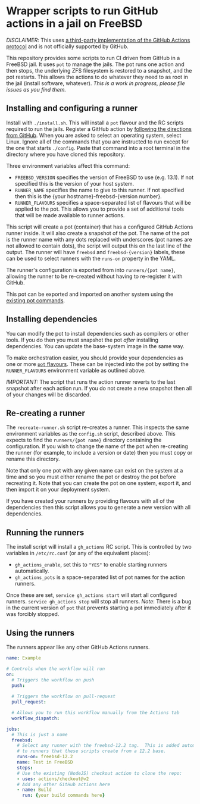 Wrapper scripts to run GitHub actions in a jail on FreeBSD
==========================================================

*DISCLAIMER*: This uses [a third-party implementation of the GitHub Actions protocol](https://github.com/ChristopherHX/github-act-runner) and is not officially supported by GitHub.

This repository provides some scripts to run CI driven from GitHub in a FreeBSD jail.
It uses `pot` to manage the jails.
The pot runs one action and then stops, the underlying ZFS filesystem is restored to a snapshot, and the pot restarts.
This allows the actions to do whatever they need to as root in the jail (install software, whatever).
*This is a work in progress, please file issues as you find them.*

Installing and configuring a runner
-----------------------------------

Install with `./install.sh`.
This will install a `pot` flavour and the RC scripts required to run the jails.
Register a GitHub action by [following the directions from GitHub](https://docs.github.com/en/actions/hosting-your-own-runners/adding-self-hosted-runners).
When you are asked to select an operating system, select Linux.
Ignore all of the commands that you are instructed to run except for the one that starts `./config`.
Paste that command into a root terminal in the directory where you have cloned this repository.

Three environment variables affect this command:

 - `FREEBSD_VERSION` specifies the version of FreeBSD to use (e.g. 13.1).
   If not specified this is the version of your host system.
 - `RUNNER_NAME` specifies the name to give to this runner.
   If not specified then this is the {your hostname}-freebsd-{version number}.
 - `RUNNER_FLAVOURS` specifies a space-separated list of flavours that will be applied to the pot.
   This allows you to provide a set of additional tools that will be made available to runner actions.

This script will create a pot (container) that has a configured GitHub Actions runner inside.
It will also create a snapshot of the pot.
The name of the pot is the runner name with any dots replaced with underscores (pot names are not allowed to contain dots), the script will output this on the last line of the output.
The runner will have `freebsd` and `freebsd-{version}` labels, these can be used to select runners with the `runs-on` property in the YAML.

The runner's configuration is exported from into `runners/{pot name}`, allowing the runner to be re-created without having to re-register it with GitHub.

This pot can be exported and imported on another system using the [existing pot commands](https://pot.pizzamig.dev/Container/).

Installing dependencies
-----------------------

You can modify the pot to install dependencies such as compilers or other tools.
If you do then you must snapshot the pot *after* installing dependencies.
You can update the base-system image in the same way.

To make orchestration easier, you should provide your dependencies as one or more [`pot` flavours](https://pot.pizzamig.dev/Images/#images-creation-automated-with-flavours).
These can be injected into the pot by setting the `RUNNER_FLAVOURS` environment variable as outlined above.

*IMPORTANT:* The script that runs the action runner reverts to the last snapshot after each action run.
If you do not create a new snapshot then all of your changes will be discarded.

Re-creating a runner
-------------------

The `recreate-runner.sh` script re-creates a runner.
This inspects the same environment variables as the `config.sh` script, described above.
This expects to find the `runners/{pot name}` directory containing the configuration.
If you wish to change the name of the pot when re-creating the runner (for example, to include a version or date) then you must copy or rename this directory.

Note that only one pot with any given name can exist on the system at a time and so you must either rename the pot or destroy the pot before recreating it.
Note that you can create the pot on one system, export it, and then import it on your deployment system.

If you have created your runners by providing flavours with all of the dependencies then this script allows you to generate a new version with all dependencies.

Running the runners
-------------------

The install script will install a `gh_actions` RC script.
This is controlled by two variables in `/etc/rc.conf` (or any of the equivalent places):

 - `gh_actions_enable`, set this to `"YES"` to enable starting runners automatically.
 - `gh_actions_pots` is a space-separated list of pot names for the action runners.

Once these are set, `service gh_actions start` will start all configured runners.
`service gh_actions stop` will stop all runners.
*Note*: There is a bug in the current version of `pot` that prevents starting a pot immediately after it was forcibly stopped.

Using the runners
-----------------

The runners appear like any other GitHub Actions runners.

```yaml
name: Example

# Controls when the workflow will run
on:
  # Triggers the workflow on push
  push:
  
  # Triggers the workflow on pull-request
  pull_request:

  # Allows you to run this workflow manually from the Actions tab
  workflow_dispatch:

jobs:
  # This is just a name
  freebsd:
    # Select any runner with the freebsd-12.2 tag.  This is added automatically
    # to runners that these scripts create from a 12.2 base.
    runs-on: freebsd-12.2
    name: Test in FreeBSD
    steps:
    # Use the existing (NodeJS) checkout action to clone the repo:
    - uses: actions/checkout@v2
    # Add any other GitHub actions here
    - name: Build
      run: {your build commands here}
```
